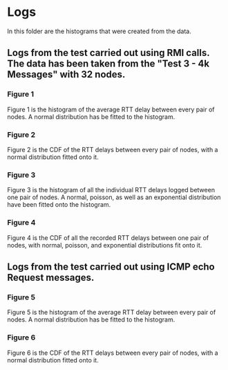 # Logs
In this folder are the histograms that were created from the data. 
## Logs from the test carried out using RMI calls. The data has been taken from the "Test 3 - 4k Messages" with 32 nodes.
### Figure 1
Figure 1 is the histogram of the average RTT delay between every pair of nodes. A normal distribution has be fitted to the histogram.

### Figure 2
Figure 2 is the CDF of the RTT delays between every pair of nodes, with a normal distribution fitted onto it.

### Figure 3
Figure 3 is the histogram of all the individual RTT delays logged between one pair of nodes. A normal, poisson, as well as an exponential distribution have been fitted onto the histogram.

### Figure 4
Figure 4 is the CDF of all the recorded RTT delays between one pair of nodes, with normal, poisson, and exponential distributions fit onto it. 

## Logs from the test carried out using ICMP echo Request messages.
### Figure 5
Figure 5 is the histogram of the average RTT delay between every pair of nodes. A normal distribution has be fitted to the histogram.

### Figure 6
Figure 6 is the CDF of the RTT delays between every pair of nodes, with a normal distribution fitted onto it.
